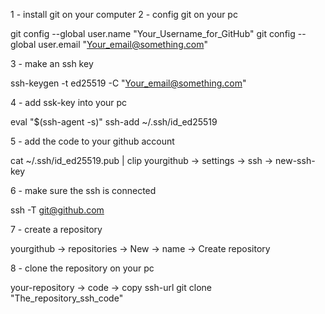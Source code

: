 1 - install git on your computer
2 - config git on your pc

git config --global user.name "Your_Username_for_GitHub"
git config --global user.email "Your_email@something.com"

3 - make an ssh key

ssh-keygen -t ed25519 -C "Your_email@something.com"

4 - add ssk-key into your pc

eval "$(ssh-agent -s)"
ssh-add ~/.ssh/id_ed25519

5 - add the code to your github account

cat ~/.ssh/id_ed25519.pub | clip
yourgithub -> settings -> ssh -> new-ssh-key

6 - make sure the ssh is connected

ssh -T git@github.com

7 - create a repository

yourgithub -> repositories -> New -> name -> Create repository

8 - clone the repository on your pc

your-repository -> code -> copy ssh-url
git clone "The_repository_ssh_code"
